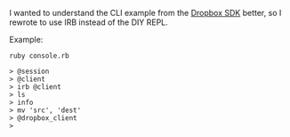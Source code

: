 I wanted to understand the CLI example from the [Dropbox SDK](https://www.dropbox.com/developers/reference/sdk) 
better, so I rewrote to use IRB instead of the DIY REPL.

Example:

    ruby console.rb

    > @session
    > @client
    > irb @client
    > ls
    > info
    > mv 'src', 'dest'
    > @dropbox_client
    >